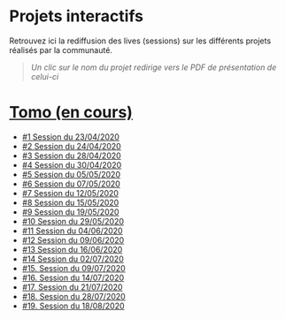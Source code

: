 # Projets interactifs

Retrouvez ici la rediffusion des lives (sessions) sur les différents projets réalisés par la communauté.

> _Un clic sur le nom du projet redirige vers le PDF de présentation de celui-ci_

# [Tomo (en cours)](https://github.com/jasonchampagne/FormationVideo/blob/master/Projets/Interactifs/01-tomo.pdf)

+ [\#1 Session du 23/04/2020](https://www.twitch.tv/videos/600654452)
+ [\#2 Session du 24/04/2020](https://www.twitch.tv/videos/601654372)
+ [\#3 Session du 28/04/2020](https://www.twitch.tv/videos/605542864)
+ [\#4 Session du 30/04/2020](https://www.twitch.tv/videos/607667093)
+ [\#5 Session du 05/05/2020](https://www.twitch.tv/videos/612325736)
+ [\#6 Session du 07/05/2020](https://www.twitch.tv/videos/614279862)
+ [\#7 Session du 12/05/2020](https://www.twitch.tv/videos/619190189)
+ [\#8 Session du 15/05/2020](https://www.twitch.tv/videos/622195438)
+ [\#9 Session du 19/05/2020](https://www.twitch.tv/videos/626073049)
+ [\#10 Session du 29/05/2020](https://www.twitch.tv/videos/635794149)
+ [\#11 Session du 04/06/2020](https://www.twitch.tv/videos/641479186)
+ [\#12 Session du 09/06/2020](https://www.twitch.tv/videos/646381381)
+ [\#13 Session du 16/06/2020](https://www.twitch.tv/videos/652881280)
+ [\#14 Session du 02/07/2020](https://www.twitch.tv/videos/668258806)
+ [\#15. Session du 09/07/2020](https://www.twitch.tv/videos/674964928)
+ [\#16. Session du 14/07/2020](https://www.twitch.tv/videos/679809171)
+ [\#17. Session du 21/07/2020](https://www.twitch.tv/videos/686713403)
+ [\#18. Session du 28/07/2020](https://www.twitch.tv/videos/693650830)
+ [\#19. Session du 18/08/2020](https://www.twitch.tv/videos/714414540)
